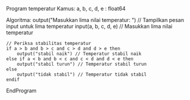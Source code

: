 Program temperatur
Kamus:
    a, b, c, d, e : float64 

Algoritma:
    output("Masukkan lima nilai temperatur: ") // Tampilkan pesan input untuk lima temperatur
    input(a, b, c, d, e) // Masukkan lima nilai temperatur

    // Periksa stabilitas temperatur
    if a > b and b > c and c > d and d > e then
        output("stabil naik") // Temperatur stabil naik
    else if a < b and b < c and c < d and d < e then
        output("stabil turun") // Temperatur stabil turun
    else
        output("tidak stabil") // Temperatur tidak stabil
    endif

EndProgram
